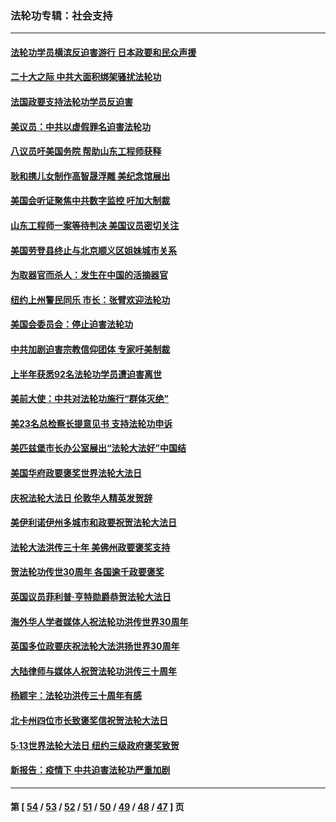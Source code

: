 ### 法轮功专辑：社会支持
---
#### [法轮功学员横滨反迫害游行 日本政要和民众声援](../../pages/nf4386/n13847132.md?10230430) 
#### [二十大之际 中共大面积绑架骚扰法轮功](../../pages/nf4386/n13846381.md?10230430) 
#### [法国政要支持法轮功学员反迫害](../../pages/nf4386/n13841970.md?10230430) 
#### [美议员：中共以虚假罪名迫害法轮功](../../pages/nf4386/n13841083.md?10230430) 
#### [八议员吁美国务院 帮助山东工程师获释](../../pages/nf4386/n13836379.md?10230430) 
#### [耿和携儿女制作高智晟浮雕 美纪念馆展出](../../pages/nf4386/n13829624.md?10230430) 
#### [美国会听证聚焦中共数字监控 吁加大制裁](../../pages/nf4386/n13825083.md?10230430) 
#### [山东工程师一案等待判决 美国议员密切关注](../../pages/nf4386/n13815065.md?10230430) 
#### [美国劳登县终止与北京顺义区姐妹城市关系](../../pages/nf4386/n13811030.md?10230430) 
#### [为取器官而杀人：发生在中国的活摘器官](../../pages/nf4386/n13794731.md?10230430) 
#### [纽约上州警民同乐 市长：张臂欢迎法轮功](../../pages/nf4386/n13794375.md?10230430) 
#### [美国会委员会：停止迫害法轮功](../../pages/nf4386/n13788164.md?10230430) 
#### [中共加剧迫害宗教信仰团体 专家吁美制裁](../../pages/nf4386/n13780252.md?10230430) 
#### [上半年获悉92名法轮功学员遭迫害离世](../../pages/nf4386/n13772701.md?10230430) 
#### [美前大使：中共对法轮功施行“群体灭绝”](../../pages/nf4386/n13771705.md?10230430) 
#### [美23名总检察长提意见书 支持法轮功申诉](../../pages/nf4386/n13766596.md?10230430) 
#### [美匹兹堡市长办公室展出“法轮大法好”中国结](../../pages/nf4386/n13749721.md?10230430) 
#### [美国华府政要褒奖世界法轮大法日](../../pages/nf4386/n13743770.md?10230430) 
#### [庆祝法轮大法日 伦敦华人精英发贺辞](../../pages/nf4386/n13741593.md?10230430) 
#### [美伊利诺伊州多城市和政要祝贺法轮大法日](../../pages/nf4386/n13737149.md?10230430) 
#### [法轮大法洪传三十年 美佛州政要褒奖支持](../../pages/nf4386/n13737103.md?10230430) 
#### [贺法轮功传世30周年 各国逾千政要褒奖](../../pages/nf4386/n13735828.md?10230430) 
#### [英国议员菲利普‧亨特勋爵恭贺法轮大法日](../../pages/nf4386/n13736187.md?10230430) 
#### [海外华人学者媒体人祝法轮功洪传世界30周年](../../pages/nf4386/n13735835.md?10230430) 
#### [英国多位政要庆祝法轮大法洪扬世界30周年](../../pages/nf4386/n13734739.md?10230430) 
#### [大陆律师与媒体人祝贺法轮功洪传三十周年](../../pages/nf4386/n13735062.md?10230430) 
#### [杨颖宇：法轮功洪传三十周年有感](../../pages/nf4386/n13734884.md?10230430) 
#### [北卡州四位市长致褒奖信祝贺法轮大法日](../../pages/nf4386/n13733292.md?10230430) 
#### [5·13世界法轮大法日 纽约三级政府褒奖致贺](../../pages/nf4386/n13732651.md?10230430) 
#### [新报告：疫情下 中共迫害法轮功严重加剧](../../pages/nf4386/n13732612.md?10230430) 

---
#### 第 [ [54](./54.md?10230430) / [53](./53.md?10230430) / [52](./52.md?10230430) / [51](./51.md?10230430) / [50](./50.md?10230430) / [49](./49.md?10230430) / [48](./48.md?10230430) / [47](./47.md?10230430) ] 页
